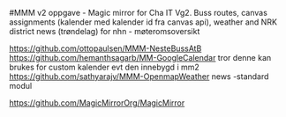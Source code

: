 #MMM v2 
oppgave - Magic mirror for Cha IT Vg2. Buss routes, canvas assignments (kalender med kalender id fra canvas api), weather and NRK district news (trøndelag)
for nhn - møteromsoversikt

https://github.com/ottopaulsen/MMM-NesteBussAtB
https://github.com/hemanthsagarb/MM-GoogleCalendar    tror denne kan brukes for custom kalender evt den innebygd i mm2
https://github.com/sathyarajv/MMM-OpenmapWeather
news -standard modul


https://github.com/MagicMirrorOrg/MagicMirror

